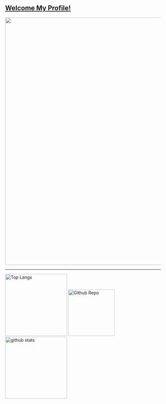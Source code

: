 <a href="https://github.com/tenpadrummer"><h2>Welcome My Profile!</h2></a>
<a href="https://github.com/tenpadrummer">
  <img width="800px" src="https://github-profile-trophy.vercel.app/?username=tenpadrummer&theme=dracula&no-frame=true" />
</a>

---

<div>
  <img alt="Top Langs" height="200px" src="https://github-readme-stats.vercel.app/api?username=tenpadrummer&count_private=true&theme=great-gatsby" />
  <img alt="Github Repo" height="150px" src="https://github-readme-stats.vercel.app/api/pin?username=tenpadrummer&repo=myblog&theme=shades-of-purple" />
  <img alt="github stats" height="200px" src="https://github-readme-stats.vercel.app/api/top-langs/?username=tenpadrummer" />
</div>
